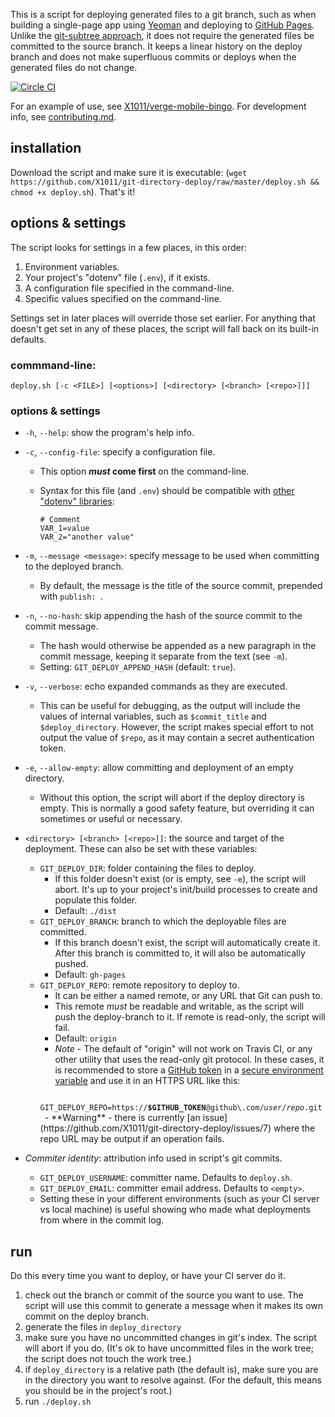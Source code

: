 This is a script for deploying generated files to a git branch, such as when building a single-page app using [Yeoman](http://yeoman.io) and deploying to [GitHub Pages](http://pages.github.com). Unlike the [git-subtree approach](https://github.com/yeoman/yeoman.io/blob/source/app/learning/deployment.md#git-subtree-command), it does not require the generated files be committed to the source branch. It keeps a linear history on the deploy branch and does not make superfluous commits or deploys when the generated files do not change.

[![Circle CI](https://circleci.com/gh/X1011/git-directory-deploy.svg?style=svg)](https://circleci.com/gh/X1011/git-directory-deploy)

For an example of use, see [X1011/verge-mobile-bingo](https://github.com/X1011/verge-mobile-bingo). For development info, see [contributing.md](contributing.md).

## installation

Download the script and make sure it is executable: (`wget https://github.com/X1011/git-directory-deploy/raw/master/deploy.sh && chmod +x deploy.sh`). That's it!

## options & settings

The script looks for settings in a few places, in this order:

 1. Environment variables.
 2. Your project's "dotenv" file (`.env`), if it exists.
 3. A configuration file specified in the command-line.
 4. Specific values specified on the command-line.
 
Settings set in later places will override those set earlier. For anything that doesn't get set in any of these places, the script will fall back on its built-in defaults.

### commmand-line:

```
deploy.sh [-c <FILE>] [<options>] [<directory> [<branch> [<repo>]]]
```

### options & settings

- `-h`, `--help`: show the program's help info.

- `-c`, `--config-file`: specify a configuration file.
   - This option **_must_ come first** on the command-line.
   - Syntax for this file (and `.env`) should be compatible with [other "dotenv" libraries](https://duckduckgo.com/?q=dotenv): 
   
     ```
     # Comment
     VAR_1=value
     VAR_2="another value"
     ```

- `-m`, `--message <message>`: specify message to be used when committing to the deployed branch.
   - By default, the message is the title of the source commit, prepended with `publish: `.

- `-n`, `--no-hash`: skip appending the hash of the source commit to the commit message.
   - The hash would otherwise be appended as a new paragraph in the commit message, keeping it separate from the text (see `-m`).
   - Setting: `GIT_DEPLOY_APPEND_HASH` (default: `true`).

- `-v`, `--verbose`: echo expanded commands as they are executed.
   - This can be useful for debugging, as the output will include the values of internal variables, such as `$commit_title` and `$deploy_directory`. However, the script makes special effort to not output the value of `$repo`, as it may contain a secret authentication token.

- `-e`, `--allow-empty`: allow committing and deployment of an empty directory.
    - Without this option, the script will abort if the deploy directory is empty. This is normally a good safety feature, but overriding it can sometimes or useful or necessary.

- `<directory> [<branch> [<repo>]]`: the source and target of the deployment. These can also be set with these variables:
   - `GIT_DEPLOY_DIR`: folder containing the files to deploy.
      - If this folder doesn't exist (or is empty, see `-e`), the script will abort. It's up to your project's init/build processes to create and populate this folder.
      - Default: `./dist`
   - `GIT_DEPLOY_BRANCH`: branch to which the deployable files are committed.
      - If this branch doesn't exist, the script will automatically create it. After this branch is committed to, it will also be automatically pushed.
      - Default: `gh-pages`
   - `GIT_DEPLOY_REPO`: remote repository to deploy to.
      - It can be either a named remote, or any URL that Git can push to.
      - This remote _must_ be readable and writable, as the script will push the deploy-branch to it. If remote is read-only, the script will fail.
      - Default: `origin`
      - _Note_ - The default of "origin" will not work on Travis CI, or any other utility that uses the read-only git protocol. In these cases, it is recommended to store a [GitHub token](https://help.github.com/articles/creating-an-access-token-for-command-line-use) in a [secure environment variable](http://docs.travis-ci.com/user/environment-variables/#Secure-Variables) and use it in an HTTPS URL like this:
      <code>
      GIT_DEPLOY_REPO=https://<strong>$GITHUB_TOKEN</strong>@github\.com/<em>user</em>/<em>repo</em>.git
      </code>
      - **Warning** - there is currently [an issue](https://github.com/X1011/git-directory-deploy/issues/7) where the repo URL may be output if an operation fails.

- _Commiter identity_: attribution info used in script's git commits.
   - `GIT_DEPLOY_USERNAME`: committer name. Defaults to `deploy.sh`.
   - `GIT_DEPLOY_EMAIL`: committer email address. Defaults to `<empty>`.
   - Setting these in your different environments (such as your CI server vs local machine) is useful showing who made what deployments from where in the commit log.

## run
Do this every time you want to deploy, or have your CI server do it.

1. check out the branch or commit of the source you want to use. The script will use this commit to generate a message when it makes its own commit on the deploy branch.
2. generate the files in `deploy_directory`
3. make sure you have no uncommitted changes in git's index. The script will abort if you do. (It's ok to have uncommitted files in the work tree; the script does not touch the work tree.)
4. if `deploy_directory` is a relative path (the default is), make sure you are in the directory you want to resolve against. (For the default, this means you should be in the project's root.)
5. run `./deploy.sh`
